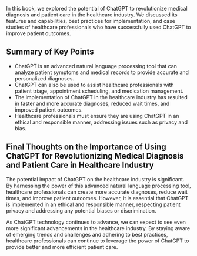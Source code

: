 
In this book, we explored the potential of ChatGPT to revolutionize medical diagnosis and patient care in the healthcare industry. We discussed its features and capabilities, best practices for implementation, and case studies of healthcare professionals who have successfully used ChatGPT to improve patient outcomes.

Summary of Key Points
---------------------

* ChatGPT is an advanced natural language processing tool that can analyze patient symptoms and medical records to provide accurate and personalized diagnoses.
* ChatGPT can also be used to assist healthcare professionals with patient triage, appointment scheduling, and medication management.
* The implementation of ChatGPT in the healthcare industry has resulted in faster and more accurate diagnoses, reduced wait times, and improved patient outcomes.
* Healthcare professionals must ensure they are using ChatGPT in an ethical and responsible manner, addressing issues such as privacy and bias.

Final Thoughts on the Importance of Using ChatGPT for Revolutionizing Medical Diagnosis and Patient Care in Healthcare Industry
-------------------------------------------------------------------------------------------------------------------------------

The potential impact of ChatGPT on the healthcare industry is significant. By harnessing the power of this advanced natural language processing tool, healthcare professionals can create more accurate diagnoses, reduce wait times, and improve patient outcomes. However, it is essential that ChatGPT is implemented in an ethical and responsible manner, respecting patient privacy and addressing any potential biases or discrimination.

As ChatGPT technology continues to advance, we can expect to see even more significant advancements in the healthcare industry. By staying aware of emerging trends and challenges and adhering to best practices, healthcare professionals can continue to leverage the power of ChatGPT to provide better and more efficient patient care.

